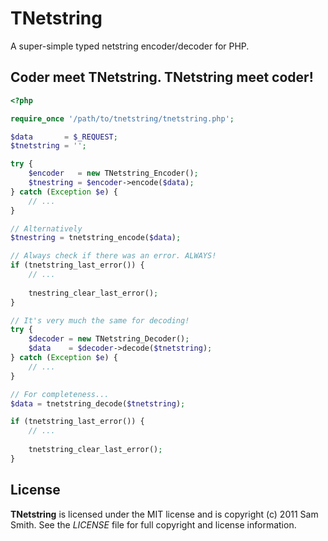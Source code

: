 # TNetstring

A super-simple typed netstring encoder/decoder for PHP.

## Coder meet TNetstring. TNetstring meet coder!

```php
<?php

require_once '/path/to/tnetstring/tnetstring.php';

$data       = $_REQUEST;
$tnetstring = '';

try {
    $encoder   = new TNetstring_Encoder();
    $tnestring = $encoder->encode($data);
} catch (Exception $e) {
    // ...
}

// Alternatively
$tnestring = tnetstring_encode($data);

// Always check if there was an error. ALWAYS!
if (tnetstring_last_error()) {
    // ...
    
    tnestring_clear_last_error();
}

// It's very much the same for decoding!
try {
    $decoder = new TNetstring_Decoder();
    $data    = $decoder->decode($tnetstring);
} catch (Exception $e) {
    // ...
}

// For completeness...
$data = tnetstring_decode($tnetstring);

if (tnetstring_last_error()) {
    // ...
    
    tnetstring_clear_last_error();
}

```

## License

**TNetstring** is licensed under the MIT license and is copyright (c) 2011 Sam
Smith. See the *LICENSE* file for full copyright and license
information.

